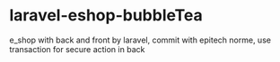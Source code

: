 # laravel-eshop-bubbleTea
e_shop with back and front by laravel, commit with epitech norme, use transaction for secure action in back
